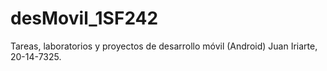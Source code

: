 # desMovil_1SF242

Tareas, laboratorios y proyectos de desarrollo móvil (Android)
Juan Iriarte, 20-14-7325.
